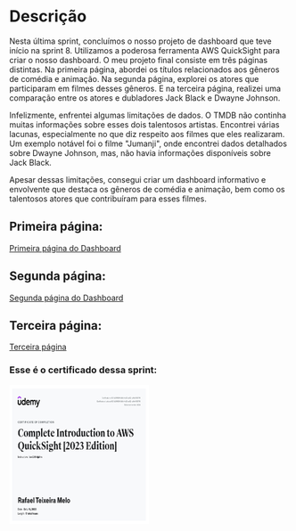 # Descrição

Nesta última sprint, concluímos o nosso projeto de dashboard que teve início na sprint 8. Utilizamos a poderosa ferramenta AWS QuickSight para criar o nosso dashboard. O meu projeto final consiste em três páginas distintas. Na primeira página, abordei os títulos relacionados aos gêneros de comédia e animação. Na segunda página, explorei os atores que participaram em filmes desses gêneros. E na terceira página, realizei uma comparação entre os atores e dubladores Jack Black e Dwayne Johnson.

Infelizmente, enfrentei algumas limitações de dados. O TMDB não continha muitas informações sobre esses dois talentosos artistas. Encontrei várias lacunas, especialmente no que diz respeito aos filmes que eles realizaram. Um exemplo notável foi o filme "Jumanji", onde encontrei dados detalhados sobre Dwayne Johnson, mas, não havia informações disponíveis sobre Jack Black.

Apesar dessas limitações, consegui criar um dashboard informativo e envolvente que destaca os gêneros de comédia e animação, bem como os talentosos atores que contribuíram para esses filmes.

## Primeira página:

[Primeira página do Dashboard](/Sprint-10/Sheet_1.pdf)

## Segunda página:

[Segunda página do Dashboard](/Sprint-10/Sheet_2.pdf)

## Terceira página:

[Terceira página](/Sprint-10/Sheet_3.pdf)


### Esse é o certificado dessa sprint:


<img src="/Sprint-10/certificado/aws-quicksight.jpg" alt="AWS QuickSight do Dashboard" width="250" height="250">

